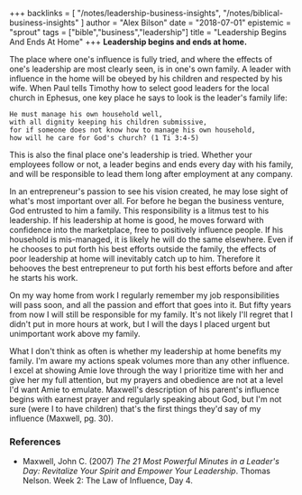 +++
backlinks = [
  "/notes/leadership-business-insights",
  "/notes/biblical-business-insights"
]
author = "Alex Bilson"
date = "2018-07-01"
epistemic = "sprout"
tags = ["bible","business","leadership"]
title = "Leadership Begins And Ends At Home"
+++
**Leadership begins and ends at home.**

The place where one's influence is fully tried, and where the effects of one's leadership are most clearly seen, is in one's own family.  A leader with influence in the home will be obeyed by his children and respected by his wife.  When Paul tells Timothy how to select good leaders for the local church in Ephesus, one key place he says to look is the leader's family life:

```
He must manage his own household well,
with all dignity keeping his children submissive,
for if someone does not know how to manage his own household,
how will he care for God's church? (1 Ti 3:4-5)
```

This is also the final place one's leadership is tried.  Whether your employees follow or not, a leader begins and ends every day with his family, and will be responsible to lead them long after employment at any company.

In an entrepreneur's passion to see his vision created, he may lose sight of what's most important over all.  For before he began the business venture, God entrusted to him a family.  This responsibility is a litmus test to his leadership.  If his leadership at home is good, he moves forward with confidence into the marketplace, free to positively influence people.  If his household is mis-managed, it is likely he will do the same elsewhere.  Even if he chooses to put forth his best efforts outside the family, the effects of poor leadership at home will inevitably catch up to him.  Therefore it behooves the best entrepreneur to put forth his best efforts before and after he starts his work.

On my way home from work I regularly remember my job responsibilities will pass soon, and all the passion and effort that goes into it.  But fifty years from now I will still be responsible for my family.  It's not likely I'll regret that I didn't put in more hours at work, but I will the days I placed urgent but unimportant work above my family.

What I don't think as often is whether my leadership at home benefits my family.  I'm aware my actions speak volumes more than any other influence.  I excel at showing Amie love through the way I prioritize time with her and give her my full attention, but my prayers and obedience are not at a level I'd want Amie to emulate.  Maxwell's description of his parent's influence begins with earnest prayer and regularly speaking about God, but I'm not sure (were I to have children) that's the first things they'd say of my influence (Maxwell, pg. 30).

### References

- Maxwell, John C. (2007) _The 21 Most Powerful Minutes in a Leader's Day: Revitalize Your Spirit and Empower Your Leadership_. Thomas Nelson. Week 2: The Law of Influence, Day 4.